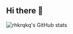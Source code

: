 ## Hi there 👋

![rhkrqkq's GitHub stats](https://github-readme-stats.vercel.app/api?username=rhkrqkq&show_icons=true&theme=radical)
<!--
**rhkrqkq/rhkrqkq** is a ✨ _special_ ✨ repository because its `README.md` (this file) appears on your GitHub profile.

Here are some ideas to get you started:

- 🔭 I’m currently working on ...
- 🌱 I’m currently learning ...
- 👯 I’m looking to collaborate on ...
- 🤔 I’m looking for help with ...
- 💬 Ask me about ...
- 📫 How to reach me: ...
- 😄 Pronouns: ...
- ⚡ Fun fact: ...
-->

